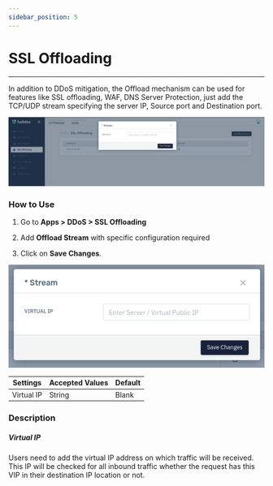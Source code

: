 ```yaml
---
sidebar_position: 5
---
```


# SSL Offloading

---

In addition to DDoS mitigation, the Offload mechanism can be used for features like SSL offloading, WAF, DNS Server Protection, just add the TCP/UDP stream specifying the server IP, Source port and Destination port.

![offload_stream](\img\ddos\v7\docs\ssloffloading.png)

### How to Use

1. Go to **Apps > DDoS > SSL Offloading**

2. Add **Offload Stream** with specific configuration required

3. Click on **Save Changes**.

![offload_stream](\img\ddos\v7\docs\ssloffloading1.png)

| Settings      | Accepted Values | Default |
|---------------|-----------------|---------|
| Virtual IP     | String          | Blank   |

### Description

##### **Virtual IP**

Users need to add the virtual IP address on which traffic will be received. This IP will be checked for all inbound traffic whether the request has this VIP in their destination IP location or not.
